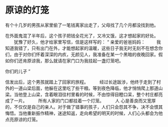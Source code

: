 # 原谅的灯笼

有个十几岁的男孩从家里偷了一笔钱离家出走了，父母找了几个月都没找到他。 

在外面鬼混了半年后，这个孩子把钱全花光了，又冷又饿，这才想起家的好处。 
　　犹豫了好久，他才给家里写信，信是这样写的：
“ 亲爱的爸爸妈妈：
　　 我知道我错了，只有出门在外，才能想起家的温暖，这些日子我无时无刻不在想念你们，由于对你们怀着深深的内疚，无颜见人，我准备在某一个黑暗的夜晚回家。假如你们还肯原谅我，那么就请在家门口为我挂起一盏灯笼吧。

你们的儿子 ”

信发出后，这个男孩就踏上了回家的旅程。
　　 经过长途跋涉，他终于走到了村外的一道山梁后面，他躲在这里吃了些干粮。等到夜色降临，他才悄悄爬上那道山梁。当他登上山梁，含着眼泪往村里看的时候，不由惊得目瞪口呆，整个村庄都亮成了一片。 
　　 所有人家的门口都挂着一个灯笼。 
　　 人 心是善良而又宽厚的，不仅仅是自己的亲人。对于做了错事的孩子，人们只会怨其不争，决不会恨其悔悟。当他重新振作精神，迷途知返，走向希望的明天的时候，人们心头都会为他点亮原谅的灯笼。
